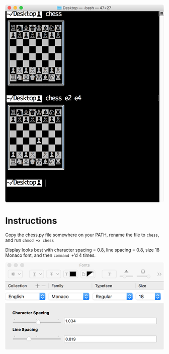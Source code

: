 ![example](usage.png)

# Instructions
Copy the chess.py file somewhere on your PATH, rename the file to `chess`, and run `chmod +x chess`

Display looks best with character spacing = 0.8, line spacing = 0.8, size 18 Monaco font, and then `command +`'d 4 times.

![font settings](font-settings.png)